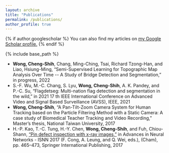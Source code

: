 ```yaml
---
layout: archive
title: "Publications"
permalink: /publications/
author_profile: true
---
```


{% if author.googlescholar %}
  You can also find my articles on <u><a href="{{author.googlescholar}}">my Google Scholar profile</a>.</u>
{% endif %}

{% include base_path %}

* __Wong, Cheng-Shih__, Chang, Ming-Ching, Tsai, Richard Tzong-Han, and Liao, Hsiung-Ming, “Semi-Supervised Learning for Topographic Map Analysis Over Time -- A Study of Bridge Detection and Segmentation,” in progress, 2022
* S.-F. Wu, M.-C. Chang, S. Lyu, __Wong, Cheng-Shih__, A. K. Pandey, and P.-C. Su, “Flagdetseg: Multi-nation flag detection and segmentation in the wild,” in 2021 17 th IEEE International Conference on Advanced Video and Signal Based Surveillance (AVSS), IEEE, 2021
* __Wong, Cheng-Shih__, “A Pan-Tilt-Zoom Camera System for Human Tracking based on the Particle Filtering Method with a Static Camera: A case study of Biomedical Teacher Tracking and Video Recording,” Master’s thesis, National Taiwan University, 2017
* H.-P. Kao, T.-C. Tung, H.-Y. Chen, __Wong, Cheng-Shih__, and Fuh, Chiou-Shann, [“Pin defect inspection with x-ray images,”](https://www.csie.ntu.edu.tw/~fuh/personal/PinDefectInspectionwithXRayImages.pdf) in Advances in Neural Networks - ISNN 2017 (F. Cong, A. Leung, and Q. Wei, eds.), (Cham), pp. 465–473, Springer International Publishing, 2017

